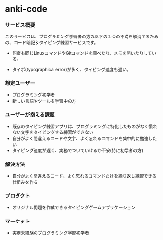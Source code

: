 # anki-code
### サービス概要
このサービスは、プログラミング学習者の方の以下の２つの不満を解消するための、コード暗記＆タイピング練習サービスです。

- 何度も同じLinuxコマンドやGitコマンドを調べたり、メモを開いたりしている。

- タイポ(typographical error)が多く、タイピング速度も遅い。

### 想定ユーザー
- プログラミング初学者
- 新しい言語やツールを学習中の方

### ユーザーが抱える課題
- 既存のタイピング練習アプリは、プログラミングに特化したものがなく慣れない文字をタイピングする練習ができない
- 自分がよく間違えるコードや文字、よく忘れるコマンドを集中的に勉強したい
- タイピング速度が遅く、実務でついていけるか不安(特に初学者の方)

### 解決方法
- 自分がよく間違えるコード、よく忘れるコマンドだけを繰り返し練習できる仕組みを作る

### プロダクト
- オリジナル問題を作成できるタイピングゲームアプリケーション

### マーケット
- 実務未経験のプログラミング学習初学者
